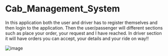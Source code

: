 # Cab_Management_System

In this application both the user and driver has to register themselves and then login to the application.
Then the user/passenger will different sections such as place your order, your request and I have reached.
In driver section it will have orders you can accept, your details and your ride on way!!

![image](Final-Project-ASP.NET/wwwroot/Images/Cab-Management-System.jpg)
